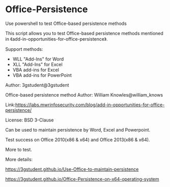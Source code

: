 # Office-Persistence
Use powershell to test Office-based persistence methods

This script allows you to test Office-based persistence methods mentioned in 《add-in-opportunities-for-office-persistence》.

Support methods:
- WLL "Add-Ins" for Word
- XLL "Add-Ins" for Excel
- VBA add-ins for Excel
- VBA add-ins for PowerPoint 

Author: 3gstudent@3gstudent

Office-based persistence method Author: William Knowles@william_knows

Link:https://labs.mwrinfosecurity.com/blog/add-in-opportunities-for-office-persistence/

License: BSD 3-Clause

Can be used to maintain persistence by Word, Excel and Powerpoint.

Test success on Office 2010(x86 & x64) and Office 2013(x86 & x64). 

More to test.

More details:

https://3gstudent.github.io/Use-Office-to-maintain-persistence

https://3gstudent.github.io/Office-Persistence-on-x64-operating-system
